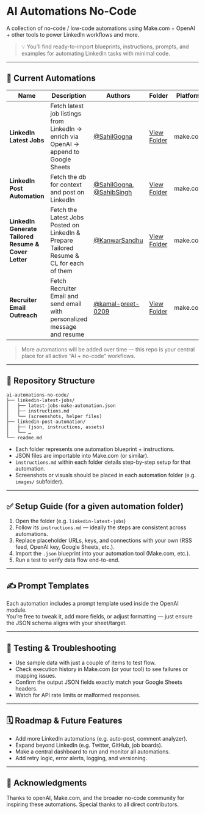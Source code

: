 # AI Automations No-Code  
A collection of no-code / low-code automations using Make.com + OpenAI + other tools to power LinkedIn workflows and more.

> 💡 You’ll find ready-to-import blueprints, instructions, prompts, and examples for automating LinkedIn tasks with minimal code.

---

## 🚀 Current Automations

| Name | Description | Authors | Folder | Platform
|---|---|---|---|---|
| **LinkedIn Latest Jobs** | Fetch latest job listings from LinkedIn → enrich via OpenAI → append to Google Sheets | [@SahilGogna](https://github.com/SahilGogna) | [View Folder](https://github.com/SahilGogna/ai-automations-no-code/tree/main/linkedin-latest-jobs) | make.com |
| **LinkedIn Post Automation** | Fetch the db for context and post on LinkedIn | [@SahilGogna](https://github.com/SahilGogna), [@SahibSingh](https://github.com/sahibseehra) | [View Folder](https://github.com/SahilGogna/ai-automations-no-code/tree/main/linkedin-post-automation) | make.com |
| **LinkedIn Generate Tailored Resume & Cover Letter** | Fetch the Latest Jobs Posted on LinkedIn & Prepare Tailored Resume & CL for each of them | [@KanwarSandhu](https://github.com/kanwarrajsinghsandhu) | [View Folder](./Automate-Resume-CL-Generator-for-Linkedin-Job-Posts/) | make.com |
| **Recruiter Email Outreach** | Fetch Recruiter Email and send email with personalized message and resume | [@kamal-preet-0209](https://github.com/kamal-preet-0209) | [View Folder](https://github.com/kamal-preet-0209/ai-automations-no-code/tree/add-recruiter-outreach-automation/recruiter-outreach-automation) | make.com |


> More automations will be added over time — this repo is your central place for all active “AI + no-code” workflows.

---

## 📂 Repository Structure

```
ai-automations-no-code/
├── linkedin-latest-jobs/
│   ├── latest-jobs-make-automation.json
│   ├── instructions.md
│   └── (screenshots, helper files)
├── linkedin-post-automation/
│   ├── (json, instructions, assets)
│   └── …
└── readme.md
```

- Each folder represents one automation blueprint + instructions.
- JSON files are importable into Make.com (or similar).
- `instructions.md` within each folder details step-by-step setup for that automation.
- Screenshots or visuals should be placed in each automation folder (e.g. `images/` subfolder).

---

## ✅ Setup Guide (for a given automation folder)

1. Open the folder (e.g. `linkedin-latest-jobs`)  
2. Follow its `instructions.md` — ideally the steps are consistent across automations.  
3. Replace placeholder URLs, keys, and connections with your own (RSS feed, OpenAI key, Google Sheets, etc.).  
4. Import the `.json` blueprint into your automation tool (Make.com, etc.).  
5. Run a test to verify data flow end-to-end.

---

## ✍️ Prompt Templates

Each automation includes a prompt template used inside the OpenAI module.  
You’re free to tweak it, add more fields, or adjust formatting — just ensure the JSON schema aligns with your sheet/target.

---

## 🧪 Testing & Troubleshooting

- Use sample data with just a couple of items to test flow.
- Check execution history in Make.com (or your tool) to see failures or mapping issues.
- Confirm the output JSON fields exactly match your Google Sheets headers.
- Watch for API rate limits or malformed responses.

---

## 🗓️ Roadmap & Future Features

- Add more LinkedIn automations (e.g. auto-post, comment analyzer).  
- Expand beyond LinkedIn (e.g. Twitter, GitHub, job boards).  
- Make a central dashboard to run and monitor all automations.  
- Add retry logic, error alerts, logging, and versioning.

---

## 🙏 Acknowledgments

Thanks to openAI, Make.com, and the broader no-code community for inspiring these automations. Special thanks to all direct contributors.
